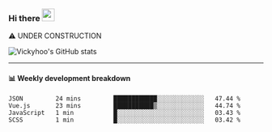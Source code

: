 ### Hi there <a href="https://www.gautamkrishnar.com/"><img src="https://media.giphy.com/media/hvRJCLFzcasrR4ia7z/giphy.gif" width="25px"></a>
⚠️ UNDER CONSTRUCTION

![Vickyhoo's GitHub stats](https://github-readme-stats.vercel.app/api?username=vickyhoo&theme=react&show_icons=true)

---

#### :bar_chart: Weekly development breakdown

<!--START_SECTION:waka-->
```text
JSON         24 mins         ████████████░░░░░░░░░░░░░   47.44 % 
Vue.js       23 mins         ███████████▒░░░░░░░░░░░░░   44.74 % 
JavaScript   1 min           █░░░░░░░░░░░░░░░░░░░░░░░░   03.43 % 
SCSS         1 min           █░░░░░░░░░░░░░░░░░░░░░░░░   03.42 % 
```
<!--END_SECTION:waka-->


<!--
**vickyhoo/vickyhoo** is a ✨ _special_ ✨ repository because its `README.md` (this file) appears on your GitHub profile.

Here are some ideas to get you started:

- 🔭 I’m currently working on ...
- 🌱 I’m currently learning ...
- 👯 I’m looking to collaborate on ...
- 🤔 I’m looking for help with ...
- 💬 Ask me about ...
- 📫 How to reach me: ...
- 😄 Pronouns: ...
- ⚡ Fun fact: ...
-->
